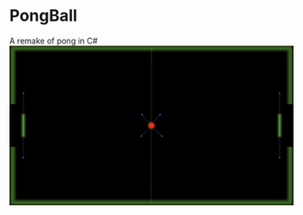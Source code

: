 # PongBall
A remake of pong in C#
![](https://github.com/JacobTWeeDzYTweed/PongBall/blob/master/Code/PongExample.png)
